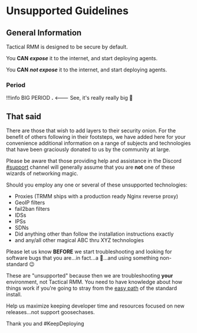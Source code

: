 # Unsupported Guidelines

## General Information

Tactical RMM is designed to be secure by default.

You **CAN** **_expose_** it to the internet, and start deploying agents.

You **CAN** **_not expose_** it to the internet, and start deploying agents.

### Period

!!!info
        BIG PERIOD **.** <--- See, it's really really big 🙂

## That said

There are those that wish to add layers to their security onion. For the benefit of others following in their footsteps, we have added here for your convenience additional information on a range of subjects and technologies that have been graciously donated to us by the community at large.

Please be aware that those providing help and assistance in the Discord [#support](https://discord.com/channels/736478043522072608/744282073870630912) channel will generally assume that you are **not** one of these wizards of networking magic.

Should you employ any one or several of these unsupported technologies:

* Proxies (TRMM ships with a production ready Nginx reverse proxy)
* GeoIP filters
* fail2ban filters
* IDSs
* IPSs
* SDNs
* Did anything other than follow the installation instructions exactly
* and any/all other magical ABC thru XYZ technologies

Please let us know **BEFORE** we start troubleshooting and looking for software bugs that you are...in fact...a 🧙...and using something non-standard 😉 

These are "unsupported" because then we are troubleshooting **your** environment, not Tactical RMM. You need to have knowledge about how things work if you're going to stray from the [easy path](../install_server/#option-1-easy-install) of the standard install. 

Help us maximize keeping developer time and resources focused on new releases...not support goosechases.

Thank you and #KeepDeploying
